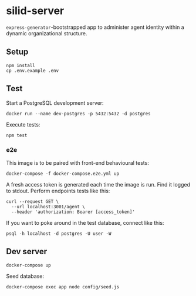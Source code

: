silid-server
============

`express-generator`-bootstrapped app to administer agent identity within a dynamic organizational structure.


## Setup

```
npm install
cp .env.example .env
```

## Test

Start a PostgreSQL development server:

```
docker run --name dev-postgres -p 5432:5432 -d postgres
```

Execute tests:

```
npm test
```

### e2e

This image is to be paired with front-end behavioural tests:

```
docker-compose -f docker-compose.e2e.yml up
```

A fresh access token is generated each time the image is run. Find it logged to stdout. Perform endpoints tests like this:

```
curl --request GET \
  --url localhost:3001/agent \
  --header 'authorization: Bearer [access_token]'
```

If you want to poke around in the test database, connect like this:

```
psql -h localhost -d postgres -U user -W
```


## Dev server

```
docker-compose up
```

Seed database:

```
docker-compose exec app node config/seed.js
```

